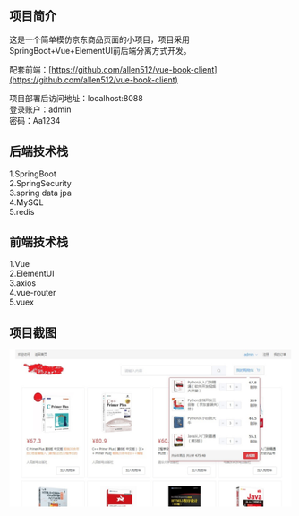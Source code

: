## 项目简介
这是一个简单模仿京东商品页面的小项目，项目采用SpringBoot+Vue+ElementUI前后端分离方式开发。

配套前端：[https://github.com/allen512/vue-book-client](https://github.com/allen512/vue-book-client)

项目部署后访问地址：localhost:8088  
登录账户：admin   
密码：Aa1234

## 后端技术栈

1.SpringBoot  
2.SpringSecurity   
3.spring data jpa  
4.MySQL  
5.redis

## 前端技术栈

1.Vue  
2.ElementUI  
3.axios  
4.vue-router   
5.vuex


## 项目截图
![p1](screenshot/p1.jpg)


